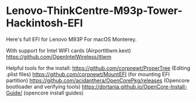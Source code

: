 # Lenovo-ThinkCentre-M93p-Tower-Hackintosh-EFI
Here's full EFI for Lenovo M93P For macOS Monterey.


With support for Intel WIFI cards
(AirportItlwm.kext)
https://github.com/OpenIntelWireless/itlwm

Helpful tools for the install:
https://github.com/corpnewt/ProperTree (Editing .plist files)
https://github.com/corpnewt/MountEFI (for mounting EFI partition)
https://github.com/acidanthera/OpenCorePkg/releases (Opencore bootloader and verifying tools)
https://dortania.github.io/OpenCore-Install-Guide/ (opencore install guides)
